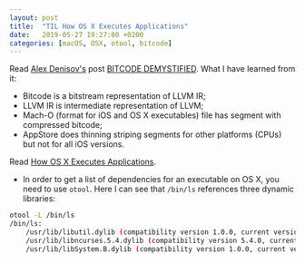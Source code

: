 ```yaml
---
layout: post
title:  "TIL How OS X Executes Applications"
date:   2019-05-27 19:27:00 +0200
categories: [macOS, OSX, otool, bitcode]
---
```

Read [Alex Denisov's](https://github.com/AlexDenisov) post [BITCODE DEMYSTIFIED](https://lowlevelbits.org/bitcode-demystified/). What I have learned from it:

* Bitcode is a bitstream representation of LLVM IR;
* LLVM IR is intermediate representation of LLVM;
* Mach-O (format for iOS and OS X executables) file has segment with compressed bitcode;
* AppStore does thinning striping segments for other platforms (CPUs) but not for all iOS versions.

Read [How OS X Executes Applications](http://0xfe.blogspot.com/2006/03/how-os-x-executes-applications.html).

* In order to get a list of dependencies for an executable on OS X, you need to use `otool`. Here I can see that `/bin/ls` references three dynamic libraries:

```bash
otool -L /bin/ls
/bin/ls:
	/usr/lib/libutil.dylib (compatibility version 1.0.0, current version 1.0.0)
	/usr/lib/libncurses.5.4.dylib (compatibility version 5.4.0, current version 5.4.0)
	/usr/lib/libSystem.B.dylib (compatibility version 1.0.0, current version 1319.100.3)
```